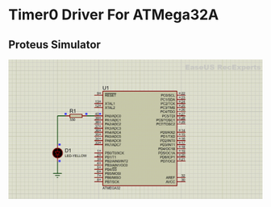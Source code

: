 # **Timer0 Driver For ATMega32A**

## **Proteus Simulator**
<img src="/08_MCU_Timers_ADC/01_Timers/01_ATMega32A_Timers_Driver/img/Proteus.gif" >